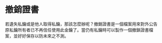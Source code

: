 [Title]: # (撤銷證明)
[Difficulty]: # (初學者)
[Order]: # (97)

# 撤銷證書

若遺失私鑰或是他人取得私鑰，那該怎麼辦呢？撤銷證書是一個檔案用來對外公告原私鑰所有者已不再信任使用此金鑰了。當仍有私鑰時可以製作一個撤鎖證書檔案，並好好保存以防未來之不測。
